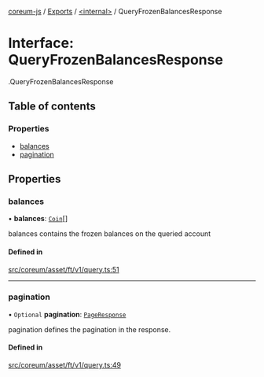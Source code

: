[coreum-js](../README.md) / [Exports](../modules.md) / [<internal\>](../modules/internal_.md) / QueryFrozenBalancesResponse

# Interface: QueryFrozenBalancesResponse

[<internal>](../modules/internal_.md).QueryFrozenBalancesResponse

## Table of contents

### Properties

- [balances](internal_.QueryFrozenBalancesResponse.md#balances)
- [pagination](internal_.QueryFrozenBalancesResponse.md#pagination)

## Properties

### balances

• **balances**: [`Coin`](../modules/internal_.md#coin)[]

balances contains the frozen balances on the queried account

#### Defined in

[src/coreum/asset/ft/v1/query.ts:51](https://github.com/PyramydLabs/coreum-js/blob/cea84df/src/coreum/asset/ft/v1/query.ts#L51)

___

### pagination

• `Optional` **pagination**: [`PageResponse`](../modules/internal_.md#pageresponse-3)

pagination defines the pagination in the response.

#### Defined in

[src/coreum/asset/ft/v1/query.ts:49](https://github.com/PyramydLabs/coreum-js/blob/cea84df/src/coreum/asset/ft/v1/query.ts#L49)
